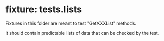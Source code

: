 # fixture: tests.lists

Fixtures in this folder are meant to test "GetXXXList" methods.

It should contain predictable lists of data that can be checked by the test.
